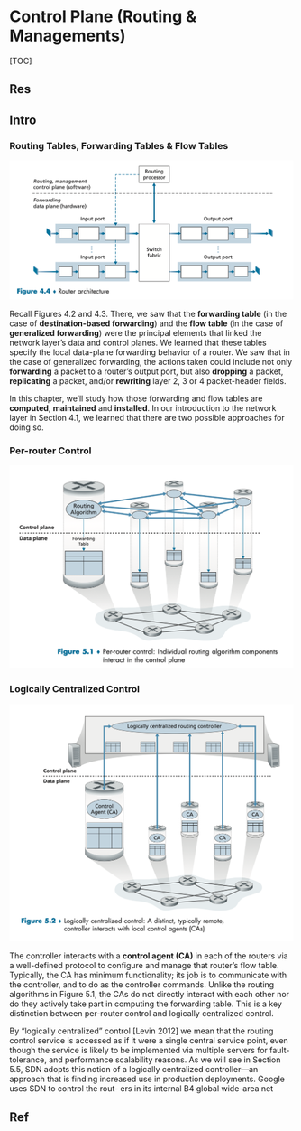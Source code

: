 # Control Plane (Routing & Managements)

[TOC]



## Res


## Intro
### Routing Tables, Forwarding Tables & Flow Tables
![](../../../../../../Assets/Pics/Screenshot%202023-05-06%20at%2010.30.01%20AM.png)

Recall Figures 4.2 and 4.3. There, we saw that the **forwarding table** (in the case of **destination-based forwarding**) and the **flow table** (in the case of **generalized forwarding**) were the principal elements that linked the network layer’s data and control planes. We learned that these tables specify the local data-plane forwarding behavior of a router. We saw that in the case of generalized forwarding, the actions taken could include not only **forwarding** a packet to a router’s output port, but also **dropping** a packet, **replicating** a packet, and/or **rewriting** layer 2, 3 or 4 packet-header fields.

In this chapter, we’ll study how those forwarding and flow tables are **computed**, **maintained** and **installed**. In our introduction to the network layer in Section 4.1, we learned that there are two possible approaches for doing so.


### Per-router Control
![](../../../../../../Assets/Pics/Screenshot%202023-05-17%20at%209.59.44%20AM.png)


### Logically Centralized Control
![](../../../../../../Assets/Pics/Screenshot%202023-05-17%20at%209.59.25%20AM.png)

The controller interacts with a **control agent (CA)** in each of the routers via a well-defined protocol to configure and manage that router’s flow table. Typically, the CA has minimum functionality; its job is to communicate with the controller, and to do as the controller commands. Unlike the routing algorithms in Figure 5.1, the CAs do not directly interact with each other nor do they actively take part in computing the forwarding table. This is a key distinction between per-router control and logically centralized control.

By “logically centralized” control [Levin 2012] we mean that the routing control service is accessed as if it were a single central service point, even though the service is likely to be implemented via multiple servers for fault-tolerance, and performance scalability reasons. As we will see in Section 5.5, SDN adopts this notion of a logically centralized controller—an approach that is finding increased use in production deployments. Google uses SDN to control the rout- ers in its internal B4 global wide-area net





## Ref

